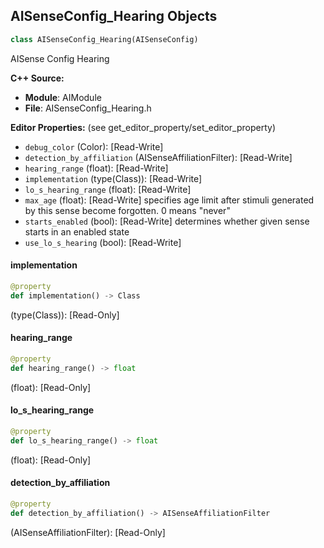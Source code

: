 ## AISenseConfig_Hearing Objects

```python
class AISenseConfig_Hearing(AISenseConfig)
```

AISense Config Hearing

**C++ Source:**

- **Module**: AIModule
- **File**: AISenseConfig_Hearing.h

**Editor Properties:** (see get_editor_property/set_editor_property)

- ``debug_color`` (Color):  [Read-Write]
- ``detection_by_affiliation`` (AISenseAffiliationFilter):  [Read-Write]
- ``hearing_range`` (float):  [Read-Write]
- ``implementation`` (type(Class)):  [Read-Write]
- ``lo_s_hearing_range`` (float):  [Read-Write]
- ``max_age`` (float):  [Read-Write] specifies age limit after stimuli generated by this sense become forgotten. 0 means "never"
- ``starts_enabled`` (bool):  [Read-Write] determines whether given sense starts in an enabled state
- ``use_lo_s_hearing`` (bool):  [Read-Write]

<a id="unreal.AISenseConfig_Hearing.implementation"></a>

#### implementation

```python
@property
def implementation() -> Class
```

(type(Class)):  [Read-Only]

<a id="unreal.AISenseConfig_Hearing.hearing_range"></a>

#### hearing_range

```python
@property
def hearing_range() -> float
```

(float):  [Read-Only]

<a id="unreal.AISenseConfig_Hearing.lo_s_hearing_range"></a>

#### lo_s_hearing_range

```python
@property
def lo_s_hearing_range() -> float
```

(float):  [Read-Only]

<a id="unreal.AISenseConfig_Hearing.detection_by_affiliation"></a>

#### detection_by_affiliation

```python
@property
def detection_by_affiliation() -> AISenseAffiliationFilter
```

(AISenseAffiliationFilter):  [Read-Only]

<a id="unreal.AISenseConfig_Prediction"></a>